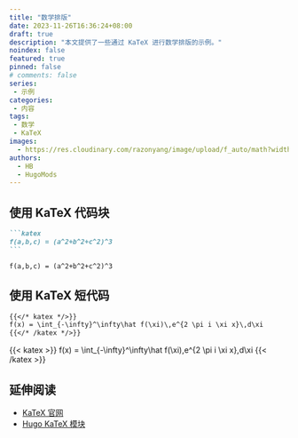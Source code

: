 ```yaml
---
title: "数学排版"
date: 2023-11-26T16:36:24+08:00
draft: true
description: "本文提供了一些通过 KaTeX 进行数学排版的示例。"
noindex: false
featured: true
pinned: false
# comments: false
series:
 - 示例
categories:
 - 内容
tags:
 - 数学
 - KaTeX
images:
  - https://res.cloudinary.com/razonyang/image/upload/f_auto/math?width=1920&height=1280
authors:
  - HB
  - HugoMods
---
```


## 使用 KaTeX 代码块

````markdown
```katex
f(a,b,c) = (a^2+b^2+c^2)^3
```
````

```katex
f(a,b,c) = (a^2+b^2+c^2)^3
```

## 使用 KaTeX 短代码

```markdown
{{</* katex */>}}
f(x) = \int_{-\infty}^\infty\hat f(\xi)\,e^{2 \pi i \xi x}\,d\xi
{{</* /katex */>}}
```

{{< katex >}}
f(x) = \int_{-\infty}^\infty\hat f(\xi)\,e^{2 \pi i \xi x}\,d\xi
{{< /katex >}}

## 延伸阅读

- [KaTeX 官网](https://katex.org/)
- [Hugo KaTeX 模块](https://hugomods.com/docs/content/katex/)
